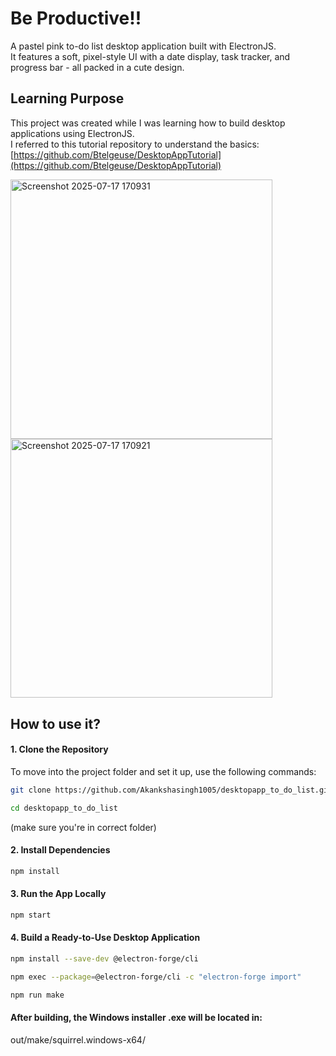 # Be  Productive!!

A pastel pink to-do list desktop application built with ElectronJS.  
It features a soft, pixel-style UI with a date display, task tracker, and progress bar - all packed in a cute design.

## Learning Purpose

This project was created while I was learning how to build desktop applications using ElectronJS.  
I referred to this tutorial repository to understand the basics:  
[https://github.com/Btelgeuse/DesktopAppTutorial](https://github.com/Btelgeuse/DesktopAppTutorial)

<img width="418.5" height="414.75" alt="Screenshot 2025-07-17 170931" src="https://github.com/user-attachments/assets/bf14f445-f480-4cb2-b694-5a965b4d324b" /> <img width="418.5" height="414.75" alt="Screenshot 2025-07-17 170921" src="https://github.com/user-attachments/assets/3a00977b-f78b-45e9-9f70-528878dc1dc3" />

## How to use it?
#### 1. Clone the Repository 
To move into the project folder and set it up, use the following commands:
```bash
git clone https://github.com/Akankshasingh1005/desktopapp_to_do_list.git
```
```bash
cd desktopapp_to_do_list
```

(make sure you're in correct folder)

#### 2. Install Dependencies
```bash
npm install
```
#### 3. Run the App Locally
```bash
npm start
```
#### 4.  Build a Ready-to-Use Desktop Application
```bash
npm install --save-dev @electron-forge/cli
```
```bash
npm exec --package=@electron-forge/cli -c "electron-forge import"
```
```bash
npm run make
```
#### After building, the Windows installer .exe will be located in:

out/make/squirrel.windows-x64/




